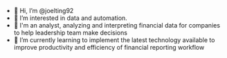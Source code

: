 - 👋 Hi, I’m @joelting92
- 👀 I’m interested in data and automation.
- 💼 I'm an analyst, analyzing and interpreting financial data for companies to help leadership team make decisions
- 🌱 I’m currently learning to implement the latest technology available to improve productivity and efficiency of financial reporting workflow

<!---
joelting92/joelting92 is a ✨ special ✨ repository because its `README.md` (this file) appears on your GitHub profile.
You can click the Preview link to take a look at your changes.
--->
